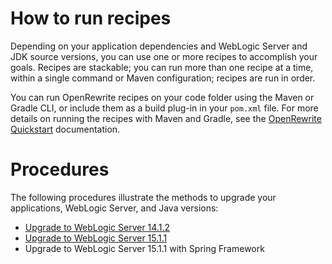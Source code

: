 # How to run recipes

Depending on your application dependencies and WebLogic Server and JDK source versions, you can use one or more recipes to accomplish your goals. Recipes are stackable; you can run more than one recipe at a time, within a single command or Maven configuration; recipes are run in order.

You can run OpenRewrite recipes on your code folder using the Maven or Gradle CLI, or include them as a build plug-in in your `pom.xml` file. For more details on running the recipes with Maven and Gradle, see the [OpenRewrite Quickstart](https://docs.openrewrite.org/running-recipes/getting-started) documentation.

# Procedures

The following procedures illustrate the methods to upgrade your applications, WebLogic Server, and Java versions:

- [Upgrade to WebLogic Server 14.1.2](upgrade-141200.md)
- [Upgrade to WebLogic Server 15.1.1](upgrade-151100.md)
- Upgrade to WebLogic Server 15.1.1 with Spring Framework
